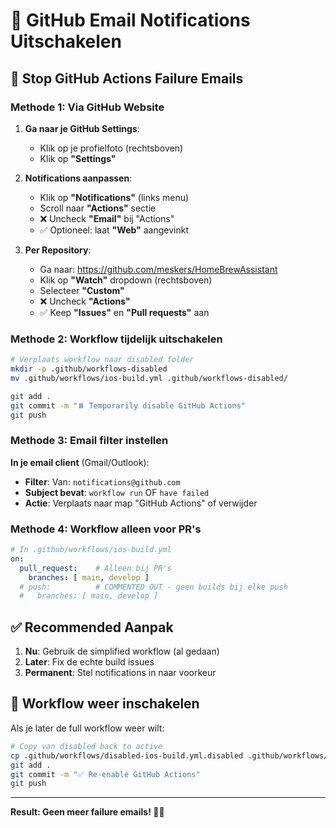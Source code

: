 # 📧 GitHub Email Notifications Uitschakelen

## 🛑 **Stop GitHub Actions Failure Emails**

### **Methode 1: Via GitHub Website**

1. **Ga naar je GitHub Settings**:
   - Klik op je profielfoto (rechtsboven)
   - Klik op **"Settings"**

2. **Notifications aanpassen**:
   - Klik op **"Notifications"** (links menu)
   - Scroll naar **"Actions"** sectie
   - ❌ Uncheck **"Email"** bij "Actions"
   - ✅ Optioneel: laat **"Web"** aangevinkt

3. **Per Repository**:
   - Ga naar: https://github.com/meskers/HomeBrewAssistant
   - Klik op **"Watch"** dropdown (rechtsboven)
   - Selecteer **"Custom"**
   - ❌ Uncheck **"Actions"**
   - ✅ Keep **"Issues"** en **"Pull requests"** aan

### **Methode 2: Workflow tijdelijk uitschakelen**

```bash
# Verplaats workflow naar disabled folder
mkdir -p .github/workflows-disabled
mv .github/workflows/ios-build.yml .github/workflows-disabled/

git add .
git commit -m "⏸️ Temporarily disable GitHub Actions"
git push
```

### **Methode 3: Email filter instellen**

**In je email client** (Gmail/Outlook):
- **Filter**: Van: `notifications@github.com`
- **Subject bevat**: `workflow run` OF `have failed`
- **Actie**: Verplaats naar map "GitHub Actions" of verwijder

### **Methode 4: Workflow alleen voor PR's**

```yaml
# In .github/workflows/ios-build.yml
on:
  pull_request:    # Alleen bij PR's
    branches: [ main, develop ]
  # push:          # COMMENTED OUT - geen builds bij elke push
  #   branches: [ main, develop ]
```

## ✅ **Recommended Aanpak**

1. **Nu**: Gebruik de simplified workflow (al gedaan)
2. **Later**: Fix de echte build issues
3. **Permanent**: Stel notifications in naar voorkeur

## 🔄 **Workflow weer inschakelen**

Als je later de full workflow weer wilt:
```bash
# Copy van disabled back to active
cp .github/workflows/disabled-ios-build.yml.disabled .github/workflows/ios-build.yml
git add .
git commit -m "✅ Re-enable GitHub Actions"
git push
```

---

**Result: Geen meer failure emails! 📧❌** 